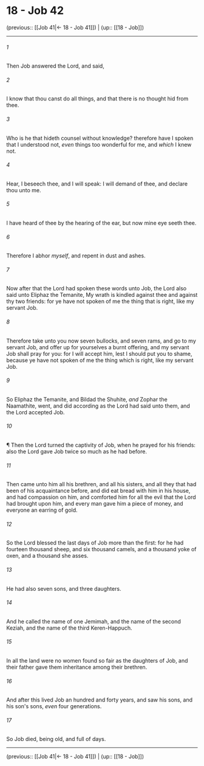 # 18 - Job 42

(previous:: [[Job 41|← 18 - Job 41]]) | (up:: [[18 - Job]])

***


###### 1 
Then Job answered the Lord, and said, 

###### 2 
I know that thou canst do all things, and that there is no thought hid from thee. 

###### 3 
Who is he that hideth counsel without knowledge? therefore have I spoken that I understood not, _even_ things too wonderful for me, and _which_ I knew not. 

###### 4 
Hear, I beseech thee, and I will speak: I will demand of thee, and declare thou unto me. 

###### 5 
I have heard of thee by the hearing of the ear, but now mine eye seeth thee. 

###### 6 
Therefore I abhor _myself_, and repent in dust and ashes. 

###### 7 
Now after that the Lord had spoken these words unto Job, the Lord also said unto Eliphaz the Temanite, My wrath is kindled against thee and against thy two friends: for ye have not spoken of me the thing that is right, like my servant Job. 

###### 8 
Therefore take unto you now seven bullocks, and seven rams, and go to my servant Job, and offer up for yourselves a burnt offering, and my servant Job shall pray for you: for I will accept him, lest I should put you to shame, because ye have not spoken of me the thing which is right, like my servant Job. 

###### 9 
So Eliphaz the Temanite, and Bildad the Shuhite, _and_ Zophar the Naamathite, went, and did according as the Lord had said unto them, and the Lord accepted Job. 

###### 10 
¶ Then the Lord turned the captivity of Job, when he prayed for his friends: also the Lord gave Job twice so much as he had before. 

###### 11 
Then came unto him all his brethren, and all his sisters, and all they that had been of his acquaintance before, and did eat bread with him in his house, and had compassion on him, and comforted him for all the evil that the Lord had brought upon him, and every man gave him a piece of money, and everyone an earring of gold. 

###### 12 
So the Lord blessed the last days of Job more than the first: for he had fourteen thousand sheep, and six thousand camels, and a thousand yoke of oxen, and a thousand she asses. 

###### 13 
He had also seven sons, and three daughters. 

###### 14 
And he called the name of one Jemimah, and the name of the second Keziah, and the name of the third Keren-Happuch. 

###### 15 
In all the land were no women found so fair as the daughters of Job, and their father gave them inheritance among their brethren. 

###### 16 
And after this lived Job an hundred and forty years, and saw his sons, and his son's sons, _even_ four generations. 

###### 17 
So Job died, being old, and full of days.

***

(previous:: [[Job 41|← 18 - Job 41]]) | (up:: [[18 - Job]])
